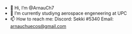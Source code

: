 - 👋 Hi, I’m @ArnauCh7
- 🌱 I’m currently studiyng aerospace engeneering at UPC
- 📫 How to reach me: Discord: Sekki #5340  Email: arnauchuecos@gmail.com
